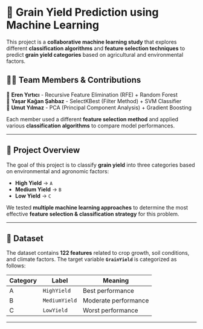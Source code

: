 # 🌾 Grain Yield Prediction using Machine Learning  

This project is a **collaborative machine learning study** that explores different **classification algorithms** and **feature selection techniques** to predict **grain yield categories** based on agricultural and environmental factors.  

## 👨‍💻 Team Members & Contributions  

🔹 **Eren Yırtıcı** - Recursive Feature Elimination (RFE) + Random Forest  
🔹 **Yaşar Kağan Şahbaz** - SelectKBest (Filter Method) + SVM Classifier  
🔹 **Umut Yılmaz** - PCA (Principal Component Analysis) + Gradient Boosting  

Each member used a different **feature selection method** and applied various **classification algorithms** to compare model performances.  

---

## 🚀 Project Overview  

The goal of this project is to classify **grain yield** into three categories based on environmental and agronomic factors:  

- **High Yield** → `A`  
- **Medium Yield** → `B`  
- **Low Yield** → `C`  

We tested **multiple machine learning approaches** to determine the most effective **feature selection & classification strategy** for this problem.  

---

## 📂 Dataset  

The dataset contains **122 features** related to crop growth, soil conditions, and climate factors. The target variable **`GrainYield`** is categorized as follows:  

| Category | Label | Meaning |
|----------|--------|------------|
| A | `HighYield` | Best performance |
| B | `MediumYield` | Moderate performance |
| C | `LowYield` | Worst performance |

---
